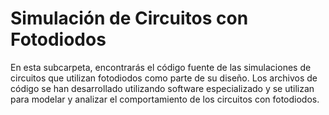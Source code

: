 # Simulación de Circuitos con Fotodiodos

En esta subcarpeta, encontrarás el código fuente de las simulaciones de circuitos que utilizan fotodiodos como parte de su diseño. Los archivos de código se han desarrollado utilizando software especializado y se utilizan para modelar y analizar el comportamiento de los circuitos con fotodiodos.

